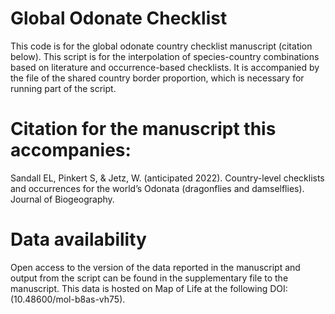 # Global Odonate Checklist
This code is for the global odonate country checklist manuscript (citation below). This script is for the interpolation of species-country combinations based on literature and occurrence-based checklists. It is accompanied by the file of the shared country border proportion, which is necessary for running part of the script. 

# Citation for the manuscript this accompanies:
Sandall EL, Pinkert S, &  Jetz, W. (anticipated 2022). Country-level checklists and occurrences for the world’s Odonata (dragonflies and damselflies). Journal of Biogeography.

# Data availability 
Open access to the version of the data reported in the manuscript and output from the script can be found in the supplementary file to the manuscript.
This data is hosted on Map of Life at the following DOI: (10.48600/mol-b8as-vh75). 
